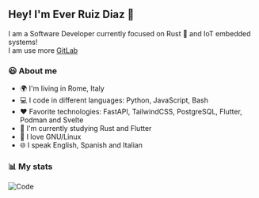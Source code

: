 ## Hey! I'm Ever Ruiz Diaz 👋

I am a Software Developer currently focused on Rust 🦀 and IoT embedded systems!  
I am use more [GitLab](https://gitlab.com/ruizdiazever)

### 😃 About me

* 🌍 I'm living in Rome, Italy
* 💻 I code in different languages: Python, JavaScript, Bash
* ♥️ Favorite technologies: FastAPI, TailwindCSS, PostgreSQL, Flutter, Podman and Svelte
* 🌱 I'm currently studying Rust and Flutter
* 🐧 I love GNU/Linux
* 🌐 I speak English, Spanish and Italian

### 📊 My stats

<!-- ![My stats](https://github-readme-stats.vercel.app/api?username=ruizdiazever&show_icons=true&theme=calm&count_private=true) -->
![Code](https://github-readme-stats.vercel.app/api/top-langs/?username=ruizdiazever&layout=compact&theme=calm&count_private=true&hide=SCSS,Less,Java&langs_count=8)
